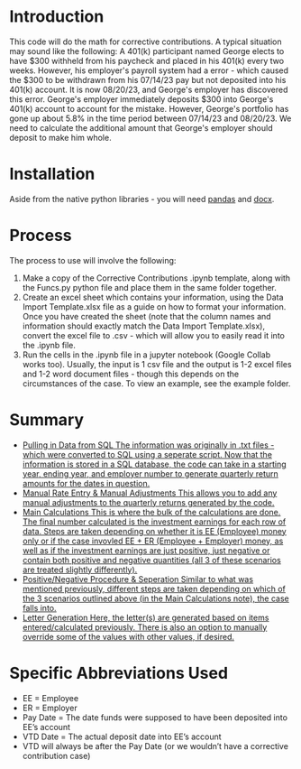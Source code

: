 # Introduction
This code will do the math for corrective contributions. A typical situation may sound like the following:
A 401(k) participant named George elects to have $300 withheld from his paycheck and placed in his 401(k) every two weeks. However, his employer's payroll system had a
error - which caused the $300 to be withdrawn from his 07/14/23 pay but not deposited into his 401(k) account. It is now 08/20/23, and George's employer has discovered this error. George's employer immediately deposits $300 into George's 401(k) account to account for the mistake. However, George's portfolio has gone up about 5.8% in the time period between 07/14/23 and 08/20/23. We need to calculate the additional amount that George's employer should deposit to make him whole.

# Installation
Aside from the native python libraries - you will need [pandas](https://pypi.org/project/pandas/) and [docx](https://pypi.org/project/python-docx/).

# Process
The process to use will involve the following:
1. Make a copy of the Corrective Contributions .ipynb template, along with the Funcs.py python file and place them in the same folder together. 
2. Create an excel sheet which contains your information, using the Data Import Template.xlsx file as a guide on how to format your information. Once you have created the sheet (note that the column names and information should exactly match the Data Import Template.xlsx), convert the excel file to .csv - which will allow you to easily read it into the .ipynb file.
3. Run the cells in the .ipynb file in a jupyter notebook (Google Collab works too). Usually, the input is 1 csv file and the output is 1-2 excel files and 1-2 word document files - though this depends on the circumstances of the case. To view an example, see the example folder.

# Summary
* <ins> Pulling in Data from SQL <ins>
The information was originally in .txt files - which were converted to SQL using a seperate script. Now that the information is stored in a SQL database, the code can take in a starting year, ending year, and employer number to generate quarterly return amounts for the dates in question. 
* <ins> Manual Rate Entry & Manual Adjustments <ins>
This allows you to add any manual adjustments to the quarterly returns generated by the code. 
* <ins> Main Calculations <ins>
This is where the bulk of the calculations are done. The final number calculated is the investment earnings for each row of data. Steps are taken depending on whether it is EE (Employee) money only or if the case invovled EE + ER (Employee + Employer) money, as well as if the investment earnings are just positive, just negative or contain both positive and negative quantities (all 3 of these scenarios are treated slightly differently). 
* <ins> Positive/Negative Procedure & Seperation <ins>
Similar to what was mentioned previously, different steps are taken depending on which of the 3 scenarios outlined above (in the Main Calculations note), the case falls into.
* <ins> Letter Generation <ins>
Here, the letter(s) are generated based on items entered/calculated previously. There is also an option to manually override some of the values with other values, if desired.

# Specific Abbreviations Used
* EE = Employee
* ER = Employer
* Pay Date = The date funds were supposed to have been deposited into EE’s account
* VTD Date = The actual deposit date into EE’s account
* VTD will always be after the Pay Date (or we wouldn’t have a corrective contribution case)
